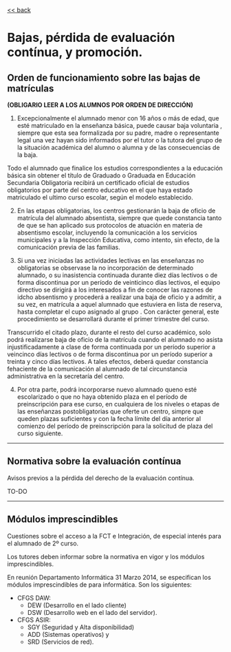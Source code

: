
[<< back](README.md)

# Bajas, pérdida de evaluación contínua, y promoción.

## Orden de funcionamiento sobre las bajas de matrículas
**(OBLIGARIO LEER A LOS ALUMNOS POR ORDEN DE DIRECCIÓN)**

1. Excepcionalmente el alumnado menor con 16 años o más de edad, que esté matriculado en la enseñanza básica, puede causar baja voluntaria , siempre  que esta sea formalizada por su padre, madre o representante legal una vez hayan sido informados por el tutor o la tutora del grupo de la situación académica del alumno o alumna y de las consecuencias de la baja.

Todo el alumnado que finalice los estudios correspondientes a la educación básica sin obtener el título de Graduado o Graduada en Educación Secundaria Obligatoria recibirá un certificado oficial de estudios obligatorios por parte del centro educativo en el que haya estado matriculado el ultimo curso escolar, según el modelo establecido.

2. En las etapas obligatorias, los centros gestionarán la baja de oficio de matrícula del alumnado absentista, siempre que quede constancia tanto de que se han aplicado sus protocolos de atuación en materia de absentismo escolar, incluyendo la comunicación a los servicios municipales y a la Inspección Educativa, como intento, sin efecto, de la comunicación previa de las familias.

3. Si una vez iniciadas las actividades lectivas en las enseñanzas no obligatorias se observase la no incorporación de determinado alumnado, o su inasistencia continuada durante diez días lectivos o de forma discontinua por un período de veinticinco días lectivos, el equipo directivo se dirigirá a los interesados a fin de conocer las razones de idcho absentismo y procederá a realizar una baja de oficio y a admitir, a su vez, en matrícula a aquel alumnado que estuviera en lista de reserva, hasta completar el cupo asignado al grupo . Con carácter general, este procedimiento se desarrollará durante el primer trimestre del curso.

Transcurrido el citado plazo, durante el resto del curso académico, solo podrá realizarse baja de oficio de la matrícula cuando el alumnado no asista injustificadamente a clase de forma continuada por un período superior a veincinco días lectivos o de forma discontinua por un período superior a treinta y cinco días lectivos. A tales efectos, deberá quedar constancia fehaciente de la comunicación  al alumnado de tal circunstancia administrativa en la secretaría del centro.

4. Por otra parte, podrá incorporarse nuevo alumnado queno esté escolarizado o que no haya obtenido plaza en el período de preinscripción para ese curso, en cualquiera de los niveles o etapas de las enseñanzas postobligatorias que oferte un centro, simpre que queden plazas suficientes y con la fecha límite del día anterior al comienzo del período de preinscripción para la solicitud de plaza del curso siguiente.

---

## Normativa sobre la evaluación contínua

Avisos previos a la pérdida del derecho de la evaluación contínua.

TO-DO

---
## Módulos imprescindibles

Cuestiones sobre el acceso a la FCT e Integración, de especial interés para el alumnado de 2º curso.

Los tutores deben informar sobre la normativa en vigor y los módulos imprescindibles.

En reunión Departamento Informática 31 Marzo 2014, se especifican los módulos imprescindibles de para informática. Son los siguientes:
* CFGS DAW:
    * DEW (Desarrollo en el lado cliente)
    * DSW (Desarrollo web en el lado del servidor).
* CFGS ASIR:
    * SGY (Seguridad y Alta disponibilidad)
    * ADD (Sistemas operativos) y
    * SRD (Servicios de red).
